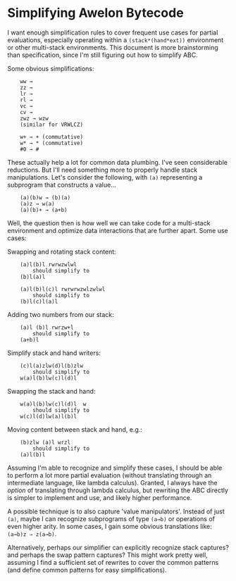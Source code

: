 
# Simplifying Awelon Bytecode

I want enough simplification rules to cover frequent use cases for partial evaluations, especially operating within a `(stack*(hand*ext))` environment or other multi-stack environments. This document is more brainstorming than specification, since I'm still figuring out how to simplify ABC.

Some obvious simplifications:

        ww → 
        zz → 
        lr → 
        rl → 
        vc → 
        cv → 
        zwz → wzw
        (similar for VRWLCZ)

        w+ → + (commutative)
        w* → * (commutative)
        #0 → #
        

These actually help a lot for common data plumbing. I've seen considerable reductions. But I'll need something more to properly handle stack manipulations. Let's consider the following, with `(a)` representing a subprogram that constructs a value...

        (a)(b)w → (b)(a)
        (a)z → w(a)
        (a)(b)+ → (a+b)

Well, the question then is how well we can take code for a multi-stack environment and optimize data interactions that are further apart. Some use cases:

Swapping and rotating stack content:

        (a)l(b)l rwrwzwlwl
            should simplify to
        (b)l(a)l

        (a)l(b)l(c)l rwrwrwzwlzwlwl
            should simplify to
        (b)l(c)l(a)l
        
Adding two numbers from our stack: 

        (a)l (b)l rwrzw+l
            should simplify to 
        (a+b)l

Simplify stack and hand writers:

        (c)l(a)zlw(d)l(b)zlw
            should simplify to
        w(a)l(b)lw(c)l(d)l

Swapping the stack and hand:

        w(a)l(b)lw(c)l(d)l  w
            should simplify to
        w(c)l(d)lw(a)l(b)l

Moving content between stack and hand, e.g.:

        (b)zlw (a)l wrzl
            should simplify to
        (a)l(b)l

Assuming I'm able to recognize and simplify these cases, I should be able to perform a lot more partial evaluation (without translating through an intermediate language, like lambda calculus). Granted, I always have the *option* of translating through lambda calculus, but rewriting the ABC directly is simpler to implement and use, and likely higher performance.

A possible technique is to also capture 'value manipulators'. Instead of just `(a)`, maybe I can recognize subprograms of type `(a→b)` or operations of even higher arity. In some cases, I gain some obvious translations like: `(a→b)z ⇒ z(a→b)`. 

Alternatively, perhaps our simplifier can explicitly recognize stack captures? and perhaps the swap pattern captures? This might work pretty well, assuming I find a sufficient set of rewrites to cover the common patterns (and define common patterns for easy simplifications).


